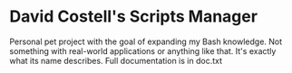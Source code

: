 # David Costell's Scripts Manager
Personal pet project with the goal of expanding my Bash knowledge. Not something with real-world applications or anything like that.
It's exactly what its name describes. Full documentation is in doc.txt

